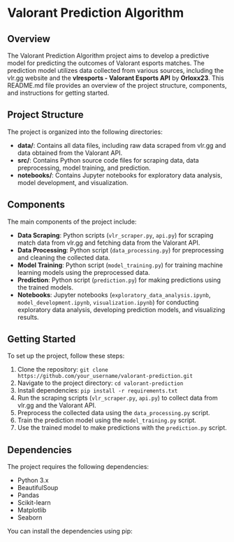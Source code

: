 # Valorant Prediction Algorithm

## Overview
The Valorant Prediction Algorithm project aims to develop a predictive model for predicting the outcomes of Valorant esports matches. The prediction model utilizes data collected from various sources, including the vlr.gg website and the **vlresports - Valorant Esports API** by __Orloxx23__. This README.md file provides an overview of the project structure, components, and instructions for getting started.

## Project Structure
The project is organized into the following directories:

- **data/**: Contains all data files, including raw data scraped from vlr.gg and data obtained from the Valorant API.
- **src/**: Contains Python source code files for scraping data, data preprocessing, model training, and prediction.
- **notebooks/**: Contains Jupyter notebooks for exploratory data analysis, model development, and visualization.

## Components
The main components of the project include:

- **Data Scraping**: Python scripts (`vlr_scraper.py`, `api.py`) for scraping match data from vlr.gg and fetching data from the Valorant API.
- **Data Processing**: Python script (`data_processing.py`) for preprocessing and cleaning the collected data.
- **Model Training**: Python script (`model_training.py`) for training machine learning models using the preprocessed data.
- **Prediction**: Python script (`prediction.py`) for making predictions using the trained models.
- **Notebooks**: Jupyter notebooks (`exploratory_data_analysis.ipynb`, `model_development.ipynb`, `visualization.ipynb`) for conducting exploratory data analysis, developing prediction models, and visualizing results.

## Getting Started
To set up the project, follow these steps:

1. Clone the repository: `git clone https://github.com/your_username/valorant-prediction.git`
2. Navigate to the project directory: `cd valorant-prediction`
3. Install dependencies: `pip install -r requirements.txt`
4. Run the scraping scripts (`vlr_scraper.py`, `api.py`) to collect data from vlr.gg and the Valorant API.
5. Preprocess the collected data using the `data_processing.py` script.
6. Train the prediction model using the `model_training.py` script.
7. Use the trained model to make predictions with the `prediction.py` script.

## Dependencies
The project requires the following dependencies:

- Python 3.x
- BeautifulSoup
- Pandas
- Scikit-learn
- Matplotlib
- Seaborn

You can install the dependencies using pip: